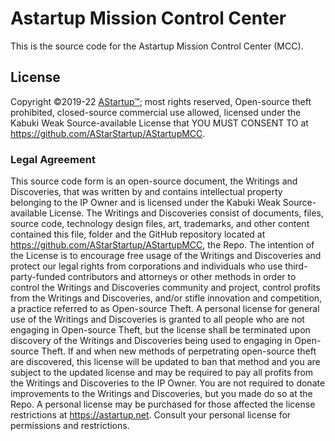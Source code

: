 # Astartup Mission Control Center

This is the source code for the Astartup Mission Control Center (MCC).

## License

Copyright ©2019-22 [AStartup™](https://astartup.net); most rights reserved, Open-source theft prohibited, closed-source commercial use allowed, licensed under the Kabuki Weak Source-available License that YOU MUST CONSENT TO at <https://github.com/AStarStartup/AStartupMCC>.

### Legal Agreement

This source code form is an open-source document, the Writings and Discoveries, that was written by and contains intellectual property belonging to the IP Owner and is licensed under the Kabuki Weak Source-available License. The Writings and Discoveries consist of documents, files, source code, technology design files, art, trademarks, and other content contained this file, folder and the GitHub repository located at <https://github.com/AStarStartup/AStartupMCC>, the Repo. The intention of the License is to encourage free usage of the Writings and Discoveries and protect our legal rights from corporations and individuals who use third-party-funded contributors and attorneys or other methods in order to control the Writings and Discoveries community and project, control profits from the Writings and Discoveries, and/or stifle innovation and competition, a practice referred to as Open-source Theft. A personal license for general use of the Writings and Discoveries is granted to all people who are not engaging in Open-source Theft, but the license shall be terminated upon discovery of the Writings and Discoveries being used to engaging in Open-source Theft. If and when new methods of perpetrating open-source theft are discovered, this license will be updated to ban that method and you are subject to the updated license and may be required to pay all profits from the Writings and Discoveries to the IP Owner. You are not required to donate improvements to the Writings and Discoveries, but you made do so at the Repo. A personal license may be purchased for those affected the license restrictions at <https://astartup.net>. Consult your personal license for permissions and restrictions.
